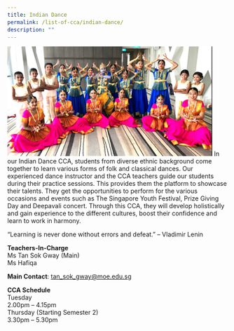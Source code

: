 ```yaml
---
title: Indian Dance
permalink: /list-of-cca/indian-dance/
description: ""
---
```

![](/images/CCAs/2023-cca-indian%20dance.png)
In our Indian Dance CCA, students from diverse ethnic background come together to learn various forms of folk and classical dances. Our experienced dance instructor and the CCA teachers guide our students during their practice sessions. This provides them the platform to showcase their talents. They get the opportunities to perform for the various occasions and events such as The Singapore Youth Festival, Prize Giving Day and Deepavali concert. Through this CCA, they will develop holistically and gain experience to the different cultures, boost their confidence and learn to work in harmony.

“Learning is never done without errors and defeat.” – Vladimir Lenin

**Teachers-In-Charge**
<br>Ms Tan Sok Gway (Main)
<br>Ms Hafiqa

**Main Contact**: tan_sok_gway@moe.edu.sg

**CCA Schedule**
<br>Tuesday
<br>2.00pm – 4.15pm
<br>Thursday (Starting Semester 2)
<br>3.30pm – 5.30pm